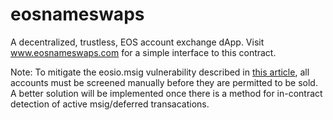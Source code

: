 # eosnameswaps
A decentralized, trustless, EOS account exchange dApp. Visit www.eosnameswaps.com for a simple interface to this contract.

Note: To mitigate the eosio.msig vulnerability described in [this article](https://medium.com/@motchamotcha/eosio-multisig-contract-vulnerability-b5289d18223f), all accounts must be screened manually before they are permitted to be sold. A better solution will be implemented once there is a method for in-contract detection of active msig/deferred transacations.



